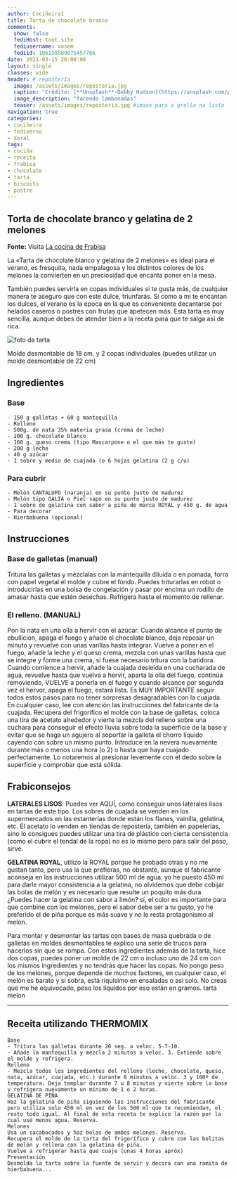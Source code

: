 ```yaml
---
author: Cociñeira1
title: Torta de chocolate branco
comments:
  show: false
  fediHost: toot.site
  fediusername: xosem
  fediid: 106158589675457766
date: 2021-03-15 20:00:00
layout: single
classes: wide
header: # repostería
  image: /assets/images/reposteria.jpg
  caption: "Crédito: [**Unsplash**-Debby Hudson](https://unsplash.com/photos/O-bFIdjyDOg)"
  image_description: "facendo lambonadas"
  teaser: /assets/images/reposteria.jpg #imaxe para a grella na lista
navigation: true
categories:
- cociñeira
- fediverso
- Xeral
tags:
- cociña
- receita
- frabisa
- chocolate
- tarta
- biscoito
- postre
---
```


##  Torta de chocolate branco y gelatina de 2 melones

**Fonte:** Visita [La cocina de Frabisa][1]

[1]: https://lacocinadefrabisa.lavozdegalicia.es/tarta-chocolate-blanco-gelatina-2-melones/

La «Tarta de chocolate blanco y gelatina de 2 melones» es ideal para el verano, es fresquita, nada empalagosa y los distintos colores de los melones la convierten en un preciosidad que encanta poner en la mesa.

También puedes servirla en copas individuales si te gusta más, de cualquier manera te aseguro que con este dulce, triunfarás. Si como a mí te encantan los dulces, el verano es la época en la que es conveniente decantarse por helados caseros o postres con frutas que apetecen más. Esta tarta es muy sencilla, aunque debes de atender bien a la receta para que te salga así de rica.

![foto da tarta](https://lacocinadefrabisa.lavozdegalicia.es/wp-content/uploads/2016/08/tarta-melon.jpg)

 

Molde desmontable de 18 cm. y 2 copas individuales (puedes utilizar un molde desmontable de 22 cm)



## Ingredientes

### Base
    
    - 150 g galletas + 60 g mantequilla
    - Relleno
    - 500g. de nata 35% materia grasa (crema de leche)
    - 200 g. chocolate blanco
    - 160 g. queso crema (tipo Mascarpone o el que más te guste)
    - 200 g leche
    - 40 g azúcar
    - 1 sobre y medio de cuajada (o 6 hojas gelatina (2 g c/u)
    
### Para cubrir
    
    - Melón CANTALUPO (naranja) en su punto justo de madurez
    - Melón tipo GALIA o Piel sapo en su punto justo de madurez
    - 1 sobre de gelatina con sabor a piña de marca ROYAL y 450 g. de agua
    - Para decorar
    - Hierbabuena (opcional)

## Instrucciones

### Base de galletas (manual)
   
Tritura las galletas y mézclalas con la mantequilla diluida o en pomada, forra con papel vegetal el molde y cubre el fondo. Puedes triturarlas en robot o introducirlas en una bolsa de congelación y pasar por encima un rodillo de amasar hasta que estén desechas. Refrigera hasta el momento de rellenar.
    
### El relleno. (MANUAL)

Pon la nata en una olla a hervir con el azúcar.
Cuando alcance el punto de ebullición, apaga el fuego y añade el chocolate blanco, deja reposar un minuto y revuelve con unas varillas hasta integrar.
Vuelve a poner en el fuego, añade la leche y el queso crema, mezcla con unas varillas hasta que se integre y forme una crema, si fuese necesario tritura con la batidora.
Cuando comience a hervir, añade la cuajada desleída en una cucharada de agua, revuelve hasta que vuelva a hervir, aparta la olla del fuego, continúa removiendo, VUELVE a ponerla en el fuego y cuando alcance por segunda vez el hervor, apaga el fuego, estará lista. Es MUY IMPORTANTE seguir todos estos pasos para no tener sorpresas desagradables con la cuajada. En cualquier caso, lee con atención las instrucciones del fabricante de la cuajada.
Recupera del frigorífico el molde con la base de galletas, coloca una tira de acetato alrededor y vierte la mezcla del relleno sobre una cuchara para conseguir el efecto lluvia sobre toda la superficie de la base y evitar que se haga un agujero al soportar la galleta el chorro líquido cayendo con sobre un mismo punto.
Introduce en la nevera nuevamente durante más o menos una hora (o 2) o hasta que haya cuajado perfectamente. Lo notaremos al presionar levemente con el dedo sobre la superficie y comprobar que está sólida.
   


## Frabiconsejos

**LATERALES LISOS**: Puedes ver AQUÍ, como conseguir unos laterales lisos en tartas de este tipo.
Los sobres de cuajada se venden en los supermercados en las estanterías donde están los flanes, vainilla, gelatina, etc.
El acetato lo venden en tiendas de repostería, también en papelerías, sino lo consigues puedes utilizar una tira de plástico con cierta consistencia (como el cubrir el tendal de la ropa) no es lo mismo pero para salir del paso, sirve.

**GELATINA ROYAL**, utilizo la ROYAL porque he probado otras y no me gustan tanto, pero usa la que prefieras, no obstante, aunque el fabricante aconseja en las instrucciones utilizar 500 ml de agua, yo he puesto 450 ml para darle mayor consistencia a la gelatina, no olvidemos que debe cobijar las bolas de melón y es necesario que resulte un poquito más dura.
¿Puedes hacer la gelatina con sabor a limón? sí, el color es importante para que combine con los melones, pero el sabor debe ser a tu gusto, yo he preferido el de piña porque es más suave y no le resta protagonismo al melón.

Para montar y desmontar las tartas con bases de masa quebrada o de galletas en moldes desmontables te explico una serie de trucos para hacerlos sin que se rompa.
Con estos ingredientes además de la tarta, hice dos copas, puedes poner un molde de 22 cm o incluso uno de 24 cm con los mismos ingredientes y no tendrás que hacer las copas.
No pongo peso de los melones, porque depende de muchos factores, en cualquier caso, el melón es barato y si sobra, está riquísimo en ensaladas o así solo.
No creas que me he equivocado, peso los líquidos por eso están en gramos.
tarta melon

* * *

   
## Receita utilizando  THERMOMIX
    
    Base
    - Tritura las galletas durante 20 seg. a veloc. 5-7-10.
    - Añade la mantequilla y mezcla 2 minutos a veloc. 3. Extiende sobre el molde y refrigera.
    Relleno
    - Mezcla todos los ingredientes del relleno (leche, chocolate, queso, nata, azúcar, cuajada, etc.) durante 8 minutos a veloc. 3 y 100º de temperatura. Deja templar durante 7 u 8 minutos y vierte sobre la base y refrigera nuevamente un mínimo de 1 o 2 horas.
    GELATINA DE PIÑA
    Haz la gelatina de piña siguiendo las instrucciones del fabricante pero utiliza solo 450 ml en vez de los 500 ml que te recomiendan, el resto todo igual. Al final de esta receta te explico la razón por la cual usé menos agua. Reserva.
    Melones
    Usa un sacabocados y haz bolas de ambos melones. Reserva.
    Recupera el molde de la tarta del frigorífico y cubre con las bolitas de melón y rellena con la gelatina de piña.
    Vuelve a refrigerar hasta que cuaje (unas 4 horas apróx)
    Presentación
    Desmolda la tarta sobre la fuente de servir y decora con una ramita de hierbabuena...

